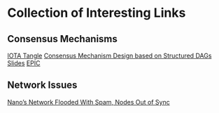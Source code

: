 # Collection of Interesting Links

## Consensus Mechanisms

[IOTA Tangle](https://wiki.iota.org/learn/about-iota/an-introduction-to-iota)
[Consensus Mechanism Design based on Structured DAGs Slides](https://reijz.github.io/assets/papers/StructuredDAG_slides.pdf)
[EPIC](https://epi-one.gitbook.io/epic/)

## Network Issues
[Nano’s Network Flooded With Spam, Nodes Out of Sync](https://www.coindesk.com/tech/2021/03/11/nanos-network-flooded-with-spam-nodes-out-of-sync/)
